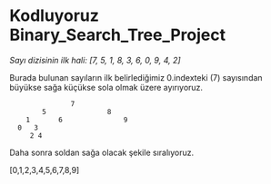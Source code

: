 # Kodluyoruz Binary_Search_Tree_Project

_Sayı dizisinin ilk hali: [7, 5, 1, 8, 3, 6, 0, 9, 4, 2]_

Burada bulunan sayıların ilk belirlediğimiz 0.indexteki (7) sayısından büyükse sağa küçükse sola olmak üzere ayırıyoruz.

                   7
            5               8
        1       6               9
      0   3                        
         2 4

Daha sonra soldan sağa olacak şekile sıralıyoruz.

[0,1,2,3,4,5,6,7,8,9]